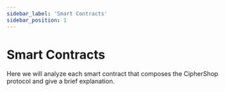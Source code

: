 ```yaml
---
sidebar_label: 'Smart Contracts'
sidebar_position: 1
---
```


# Smart Contracts

Here we will analyze each smart contract that composes the CipherShop protocol and give a brief explanation.